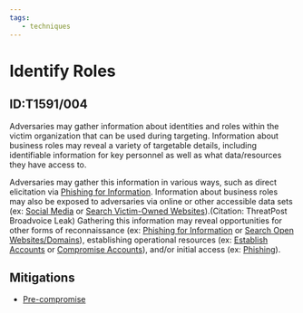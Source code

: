 ```yaml
---
tags:
   - techniques
---
```

# Identify Roles
## ID:T1591/004
Adversaries may gather information about identities and roles within the victim organization that can be used during targeting. Information about business roles may reveal a variety of targetable details, including identifiable information for key personnel as well as what data/resources they have access to.

Adversaries may gather this information in various ways, such as direct elicitation via [Phishing for Information](/mitre/techniques/T1598). Information about business roles may also be exposed to adversaries via online or other accessible data sets (ex: [Social Media](/mitre/techniques/T1593/001) or [Search Victim-Owned Websites](/mitre/techniques/T1594)).(Citation: ThreatPost Broadvoice Leak) Gathering this information may reveal opportunities for other forms of reconnaissance (ex: [Phishing for Information](/mitre/techniques/T1598) or [Search Open Websites/Domains](/mitre/techniques/T1593)), establishing operational resources (ex: [Establish Accounts](/mitre/techniques/T1585) or [Compromise Accounts](/mitre/techniques/T1586)), and/or initial access (ex: [Phishing](/mitre/techniques/T1566)).
## Mitigations
* [Pre-compromise](mitigations/M1056)
